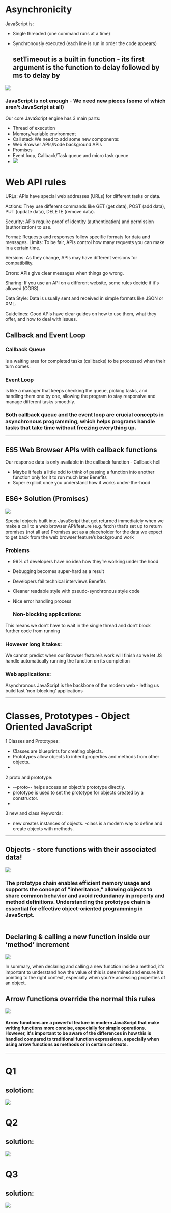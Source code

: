 # Asynchronicity
JavaScript is:
- Single threaded (one command runs at a time)
- Synchronously executed (each line is run in order the code appears)

  ## setTimeout is a built in function - its first argument is the function to delay followed by ms to delay by
<img src="https://github.com/TamaraNoierat/Mastering-JavaScript-in-20-Days/assets/130704887/48e9805c-ffb0-4b25-baf6-05f4fbaa31aa">

### JavaScript is not enough - We need new pieces (some of which aren’t JavaScript at all)

Our core JavaScript engine has 3 main parts:
- Thread of execution
- Memory/variable environment
- Call stack
We need to add some new components:
- Web Browser APIs/Node background APIs
- Promises
- Event loop, Callback/Task queue and micro task queue
- 
  <img src="https://github.com/TamaraNoierat/Mastering-JavaScript-in-20-Days/assets/130704887/d8075fb6-41f9-4358-9dcc-9ac603dff6c4">
# Web API rules
URLs: APIs have special web addresses (URLs) for different tasks or data.

Actions: They use different commands like GET (get data), POST (add data), PUT (update data), DELETE (remove data).

Security: APIs require proof of identity (authentication) and permission (authorization) to use.

Format: Requests and responses follow specific formats for data and messages.
Limits: To be fair, APIs control how many requests you can make in a certain time.

Versions: As they change, APIs may have different versions for compatibility.

Errors: APIs give clear messages when things go wrong.

Sharing: If you use an API on a different website, some rules decide if it's allowed (CORS).

Data Style: Data is usually sent and received in simple formats like JSON or XML.

Guidelines: Good APIs have clear guides on how to use them, what they offer, and how to deal with issues.

## Callback and Event Loop
### Callback Queue
is a waiting area for completed tasks (callbacks) to be processed when their turn comes.
### Event Loop 
is like a manager that keeps checking the queue, picking tasks, and handling them one by one, allowing the program to stay responsive and manage different tasks smoothly.
### Both callback queue and the event loop are crucial concepts in asynchronous programming, which helps programs handle tasks that take time without freezing everything up.

************
## ES5 Web Browser APIs with callback functions


Our response data is only available in the callback function - Callback hell
- Maybe it feels a little odd to think of passing a function into another function only for it
to run much later
Benefits
- Super explicit once you understand how it works under-the-hood

## ES6+ Solution (Promises)

<img src="https://github.com/TamaraNoierat/Mastering-JavaScript-in-20-Days/assets/130704887/6b99658c-677a-4d79-8b70-512562710147">

Special objects built into JavaScript that get returned immediately when we make
a call to a web browser API/feature (e.g. fetch) that’s set up to return promises
(not all are)
Promises act as a placeholder for the data we expect to get back from the web
browser feature’s background work

### Problems
- 99% of developers have no idea how they’re working under the hood
- Debugging becomes super-hard as a result
- Developers fail technical interviews
Benefits
- Cleaner readable style with pseudo-synchronous style code
- Nice error handling process

  ### Non-blocking applications:
 This means we don’t have to wait in the single thread
and don’t block further code from running

### However long it takes: 
We cannot predict when our Browser feature’s work will
finish so we let JS handle automatically running the function on its completion
### Web applications: 
Asynchronous JavaScript is the backbone of the modern web -
letting us build fast ‘non-blocking’ applications

************
# Classes, Prototypes - Object Oriented JavaScript
1 Classes and Prototypes:
- Classes are blueprints for creating objects.
- Prototypes allow objects to inherit properties and methods from other objects.
- 
2 proto and prototype:
- --proto-- helps access an object's prototype directly.
- prototype is used to set the prototype for objects created by a constructor.
- 
3 new and class Keywords:
- new creates instances of objects.
-class is a modern way to define and create objects with methods.

***************
## Objects - store functions with their associated data!

<img src="https://github.com/TamaraNoierat/Mastering-JavaScript-in-20-Days/assets/130704887/97fda6da-c01c-48de-9813-29be04c5c770">

### The prototype chain enables efficient memory usage and supports the concept of "inheritance," allowing objects to share common behavior and avoid redundancy in property and method definitions. Understanding the prototype chain is essential for effective object-oriented programming in JavaScript.



<img src=" ">

## Declaring & calling a new function inside our ‘method’ increment

<img src="https://github.com/TamaraNoierat/Mastering-JavaScript-in-20-Days/assets/130704887/3b2f52e4-ff8b-4a10-8eb7-67c875d40316">

In summary, when declaring and calling a new function inside a method, it's important to understand how the value of this is determined and ensure it's pointing to the right context, especially when you're accessing properties of an object.

## Arrow functions override the normal this rules

<img src="https://github.com/TamaraNoierat/Mastering-JavaScript-in-20-Days/assets/130704887/53abdf7a-148a-470d-b1d7-8bb8c1112013">

#### Arrow functions are a powerful feature in modern JavaScript that make writing functions more concise, especially for simple operations. However, it's important to be aware of the differences in how this is handled compared to traditional function expressions, especially when using arrow functions as methods or in certain contexts.

************************
# Q1
## solotion:

<img src="https://github.com/TamaraNoierat/Mastering-JavaScript-in-20-Days/assets/130704887/c21796fc-b275-4fbb-bd0d-5a754b30572b">



# Q2
## solution:

<img src="https://github.com/TamaraNoierat/Mastering-JavaScript-in-20-Days/assets/130704887/d6a88fcc-a8f9-4bcb-bf1b-0db926f24faa">

# Q3
## solution:

<img src="https://github.com/TamaraNoierat/Mastering-JavaScript-in-20-Days/assets/130704887/10507299-9cb6-4f6e-8be2-94e6d5f751e6">



